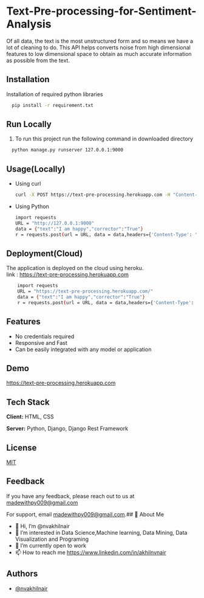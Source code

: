 # Text-Pre-processing-for-Sentiment-Analysis

Of all data, the text is the most unstructured form and so means we have a lot of cleaning to do. This API helps converts noise from high dimensional features to low dimensional space to obtain as much accurate information as possible from the text.

## Installation

Installation of required python libraries

```bash
  pip install -r requirement.txt
```

## Run Locally

1. To run this project run the following command in downloaded directory
```bash
  python manage.py runserver 127.0.0.1:9000
```


## Usage(Locally)

- Using curl
    ```bash
    curl -X POST https://text-pre-processing.herokuapp.com -H "Content-Type: application/json" -d "{\"text\":\"I need to watch the Entertaiment but power is not there\",\"corrector\":\"True\"}"
    ```
- Using Python
    ```bash
    import requests
    URL = "http://127.0.0.1:9000"
    data = {"text":"I am happy","corrector":"True"}
    r = requests.post(url = URL, data = data,headers={'Content-Type': 'application/json'})
    ```

## Deployment(Cloud)
The application is deployed on the cloud using heroku.  
link : https://text-pre-processing.herokuapp.com

```bash
    import requests
    URL = "https://text-pre-processing.herokuapp.com/"
    data = {"text":"I am happy","corrector":"True"}
    r = requests.post(url = URL, data = data,headers={'Content-Type': 'application/json'})
```
## Features

- No credentials required
- Responsive and Fast
- Can be easily integrated with any model or application

## Demo
https://text-pre-processing.herokuapp.com


## Tech Stack

**Client:** HTML, CSS

**Server:** Python, Django, Django Rest Framework




## License

[MIT](https://choosealicense.com/licenses/mit/)


## Feedback

If you have any feedback, please reach out to us at madewithpy009@gmail.com

For support, email madewithpy009@gmail.com.## 🚀 About Me
- 👋 Hi, I’m @nvakhilnair
- 👀 I’m interested in Data Science,Machine learning, Data Mining, Data Visualization and Programing
- 🌱 I’m currently open to work
- 📫 How to reach me https://www.linkedin.com/in/akhilnvnair
## Authors

- [@nvakhilnair](https://github.com/nvakhilnair)
